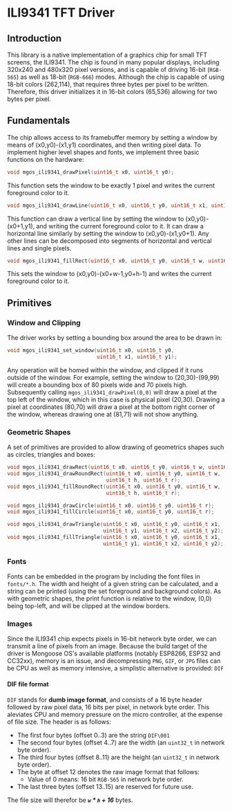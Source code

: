 # ILI9341 TFT Driver

## Introduction
This library is a native implementation of a graphics chip for small TFT
screens, the ILI9341. The chip is found in many popular displays, including
320x240 and 480x320 pixel versions, and is capable of driving 16-bit
(`RGB-565`) as well as 18-bit (`RGB-666`) modes. Although the chip is capable
of using 18-bit colors (262,114), that requires three bytes per pixel to be
written. Therefore, this driver initializes it in 16-bit colors (65,536)
allowing for two bytes per pixel.

## Fundamentals

The chip allows access to its framebuffer memory by setting a window by means
of (x0,y0)-(x1,y1) coordinates, and then writing pixel data. To implement
higher level shapes and fonts, we implement three basic functions on the
hardware:

```c
void mgos_ili9341_drawPixel(uint16_t x0, uint16_t y0);
```
This function sets the window to be exactly 1 pixel and writes the current
foreground color to it.

```c
void mgos_ili9341_drawLine(uint16_t x0, uint16_t y0, uint16_t x1, uint16_t y1);
```
This function can draw a vertical line by setting the window to
(x0,y0)-(x0+1,y1), and writing the current foreground color to it. It can draw
a horizontal line similarly by setting the window to (x0,y0)-(x1,y0+1). Any
other lines can be decomposed into segments of horizontal and vertical lines
and single pixels.

```c
void mgos_ili9341_fillRect(uint16_t x0, uint16_t y0, uint16_t w, uint16_t h);
```
This sets the window to (x0,y0)-(x0+w-1,y0+h-1) and writes the current
foreground color to it.

## Primitives

### Window and Clipping

The driver works by setting a bounding box around the area to be drawn in:
```c
void mgos_ili9341_set_window(uint16_t x0, uint16_t y0,
                             uint16_t x1, uint16_t y1);
```

Any operation will be homed within the window, and clipped if it runs outside of
the window. For example, setting the window to (20,30)-(99,99) will create a
bounding box of 80 pixels wide and 70 pixels high. Subsequently calling
`mgos_ili9341_drawPixel(0,0)` will draw a pixel at the top left of the window,
which in this case is physical pixel (20,30). Drawing a pixel at coordinates
(80,70) will draw a pixel at the bottom right corner of the window, whereas
drawing one at (81,71) will not show anything.


### Geometric Shapes

A set of primitives are provided to allow drawing of geometrics shapes such as
circles, triangles and boxes:

```c
void mgos_ili9341_drawRect(uint16_t x0, uint16_t y0, uint16_t w, uint16_t h);
void mgos_ili9341_drawRoundRect(uint16_t x0, uint16_t y0, uint16_t w,
                                uint16_t h, uint16_t r);
void mgos_ili9341_fillRoundRect(uint16_t x0, uint16_t y0, uint16_t w,
                                uint16_t h, uint16_t r);

void mgos_ili9341_drawCircle(uint16_t x0, uint16_t y0, uint16_t r);
void mgos_ili9341_fillCircle(uint16_t x0, uint16_t y0, uint16_t r);

void mgos_ili9341_drawTriangle(uint16_t x0, uint16_t y0, uint16_t x1,
                               uint16_t y1, uint16_t x2, uint16_t y2);
void mgos_ili9341_fillTriangle(uint16_t x0, uint16_t y0, uint16_t x1,
                               uint16_t y1, uint16_t x2, uint16_t y2);
```

### Fonts

Fonts can be embedded in the program by including the font files in `fonts/*.h`.
The width and height of a given string can be calculated, and a string can be
printed (using the set foreground and background colors). As with geometric
shapes, the print function is relative to the window, (0,0) being top-left, and
will be clipped at the window borders.

### Images

Since the ILI9341 chip expects pixels in 16-bit network byte order, we can
transmit a line of pixels from an image. Because the build target of the driver
is Mongoose OS's available platforms (notably ESP8266, ESP32 and CC32xx), memory
is an issue, and decompressing `PNG`, `GIF`, or `JPG` files can be CPU as well
as memory intensive, a simplistic alternative is provided: `DIF`

#### DIF file format

`DIF` stands for __dumb image format__, and consists of a 16 byte header
followed by raw pixel data, 16 bits per pixel, in network byte order. This
aleviates CPU and memory pressure on the micro controller, at the expense of
file size. The header is as follows:

*   The first four bytes (offset 0..3) are the string `DIF\001`
*   The second four bytes (offset 4..7) are the width (an `uint32_t` in network
    byte order).
*   The third four bytes (offset 8..11) are the height (an `uint32_t` in network
    byte order).
*   The byte at offset 12 denotes the raw image format that follows:
    *   Value of 0 means: 16 bit `RGB-565` in network byte order.
*   The last three bytes (offset 13..15) are reserved for future use.

The file size will therefor be ***`w` * `h` + 16*** bytes.
